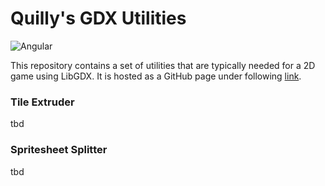 # Quilly's GDX Utilities

![Angular](https://img.shields.io/badge/Angular-19.2.11-purple?logo=angular)

This repository contains a set of utilities that are typically needed for a 2D game using LibGDX.
It is hosted as a GitHub page under following [link](https://quillraven.github.io/gdx-quilly-utils/).

### Tile Extruder

tbd

### Spritesheet Splitter

tbd
